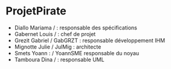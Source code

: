 # ProjetPirate

- Diallo Mariama / : responsable des spécifications
- Gabernet Louis / : chef de projet
- Grezit Gabriel / GabGRZT : responsable développement IHM
- Mignotte Julie / JulMig : architecte
- Smets Yoann : / YoannSME responsable du noyau
- Tamboura Dina / : responsable UML
